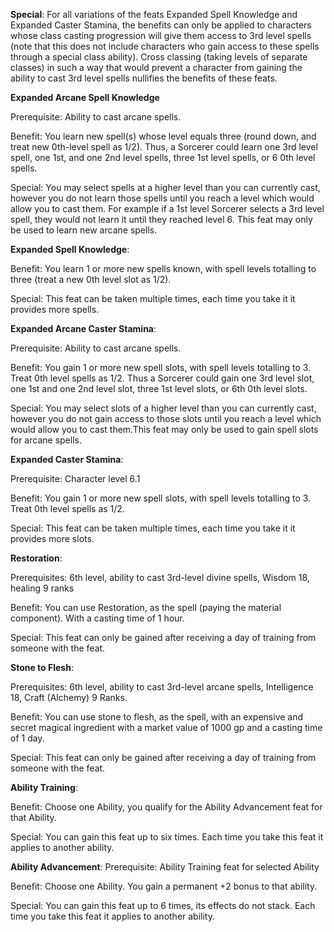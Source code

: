 **Special**: For all variations of the feats Expanded Spell Knowledge and Expanded Caster Stamina, the benefits can only be applied to characters whose class casting progression will give them access to 3rd level spells (note that this does not include characters who gain access to these spells through a special class ability). Cross classing (taking levels of separate classes) in such a way that would prevent a character from gaining the ability to cast 3rd level spells nullifies the benefits of these feats.

**Expanded Arcane Spell Knowledge**

Prerequisite: Ability to cast arcane spells.

Benefit: You learn new spell(s) whose level equals three (round down, and treat new 0th-level spell as 1/2). Thus, a Sorcerer could learn one 3rd level spell, one 1st, and one 2nd level spells, three 1st level spells, or 6 0th level spells. 

Special: You may select spells at a higher level than you can currently cast, however you do not learn those spells until you reach a level which would allow you to cast them. For example if a 1st level Sorcerer selects a 3rd level spell, they would not learn it until they reached level 6. This feat may only be used to learn new arcane spells.

**Expanded Spell Knowledge**:

Benefit: You learn 1 or more new spells known, with spell levels totalling to three (treat a new 0th level slot as 1/2).

Special: This feat can be taken multiple times, each time you take it it provides more spells.

**Expanded Arcane Caster Stamina**:

Prerequisite: Ability to cast arcane spells.

Benefit: You gain 1 or more new spell slots, with spell levels totalling to 3. Treat 0th level spells as 1/2. Thus a Sorcerer could gain one 3rd level slot, one 1st and one 2nd level slot, three 1st level slots, or 6th 0th level slots.

Special: You may select slots of a higher level than you can currently cast, however you do not gain access to those slots until you reach a level which would allow you to cast them.This feat may only be used to gain spell slots for arcane spells. 

**Expanded Caster Stamina**:

Prerequisite: Character level 6.1

Benefit: You gain 1 or more new spell slots, with spell levels totalling to 3. Treat 0th level spells as 1/2.

Special: This feat can be taken multiple times, each time you take it it provides more slots.

**Restoration**:

Prerequisites: 6th level, ability to cast 3rd-level divine spells, Wisdom 18, healing 9 ranks

Benefit: You can use Restoration, as the spell (paying the material component). With a casting time of 1 hour.

Special: This feat can only be gained after receiving a day of training from someone with the feat.

**Stone to Flesh**:

Prerequisites: 6th level, ability to cast 3rd-level arcane spells, Intelligence 18, Craft (Alchemy) 9 Ranks.

Benefit: You can use stone to flesh, as the spell, with an expensive and secret magical ingredient with a market value of 1000 gp and a casting time of 1 day.

Special: This feat can only be gained after receiving a day of training from someone with the feat.

**Ability Training**:

Benefit: Choose one Ability, you qualify for the Ability Advancement feat for that Ability.

Special: You can gain this feat up to six times. Each time you take this feat it applies to another ability.

**Ability Advancement**:
Prerequisite: Ability Training feat for selected Ability

Benefit: Choose one Ability. You gain a permanent +2 bonus to that ability.

Special: You can gain this feat up to 6 times, its effects do not stack. Each time you take this feat it applies to another ability.
